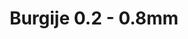 ---
layout: product
title: "Burgije 0.2 - 0.8mm"
price: "800" 
desc: "Burgije"
img_path: "/assets/img/FA 520.webp"
brand: "AK"
available: true
special_offer: false
new: true
soon: false
cat: "070000"
subcat: "070200"
subsubcat: "070201"
sifra: "FA 520"
popular: false
spec: false
---
